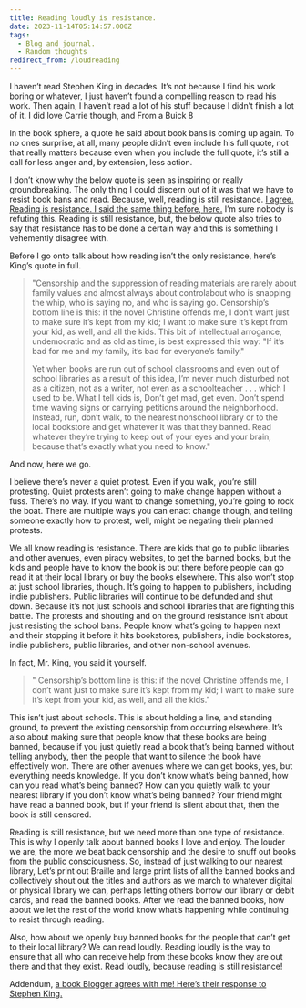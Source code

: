 ```yaml
---
title: Reading loudly is resistance.
date: 2023-11-14T05:14:57.000Z
tags:
  - Blog and journal.
  - Random thoughts
redirect_from: /loudreading
---
```


I haven’t read Stephen King in decades. It’s not because I find his work boring or whatever, I just haven’t found a compelling reason to read his work. Then again, I haven’t read a lot of his stuff because I didn’t finish a lot of it. I did love Carrie though, and From a Buick 8

In the book sphere, a quote he said about book bans is coming up again. To no ones surprise, at all, many people didn’t even include his full quote, not that really matters because even when you include the full quote, it’s still a call for less anger and, by extension, less action.

I don’t know why the below quote is seen as inspiring or really groundbreaking. The only thing I could discern out of it was that we have to resist book bans and read. Because, well, reading is still resistance. [I agree. Reading is resistance. I said the same thing before, here.](/posts/5642) I’m sure nobody is refuting this. Reading is still resistance, but, the below quote also tries to say that resistance has to be done a certain way and this is something I vehemently disagree with.

Before I go onto talk about how reading isn’t the only resistance, here’s King’s quote in full.

> "Censorship and the suppression of reading materials are rarely about family values and almost always about controlabout who is snapping the whip, who is saying no, and who is saying go. Censorship’s bottom line is this: if the novel Christine offends me, I don’t want just to make sure it’s kept from my kid; I want to make sure it’s kept from your kid, as well, and all the kids. This bit of intellectual arrogance, undemocratic and as old as time, is best expressed this way: "If it’s bad for me and my family, it’s bad for everyone’s family."
>
> Yet when books are run out of school classrooms and even out of school libraries as a result of this idea, I’m never much disturbed not as a citizen, not as a writer, not even as a schoolteacher . . . which I used to be. What I tell kids is, Don’t get mad, get even. Don’t spend time waving signs or carrying petitions around the neighborhood. Instead, run, don’t walk, to the nearest nonschool library or to the local bookstore and get whatever it was that they banned. Read whatever they’re trying to keep out of your eyes and your brain, because that’s exactly what you need to know."

And now, here we go.

I believe there’s never a quiet protest. Even if you walk, you’re still protesting. Quiet protests aren’t going to make change happen without a fuss. There’s no way. If you want to change something, you’re going to rock the boat. There are multiple ways you can enact change though, and telling someone exactly how to protest, well, might be negating their planned protests.

We all know reading is resistance. There are kids that go to public libraries and other avenues, even piracy websites, to get the banned books, but the kids and people have to know the book is out there before people can go read it at their local library or buy the books elsewhere. This also won’t stop at just school libraries, though. It’s going to happen to publishers, including indie publishers. Public libraries will continue to be defunded and shut down. Because it’s not just schools and school libraries that are fighting this battle. The protests and shouting and on the ground resistance isn’t about just resisting the school bans. People know what’s going to happen next and their stopping it before it hits bookstores, publishers, indie bookstores, indie publishers, public libraries, and other non-school avenues.

In fact, Mr. King, you said it yourself.

> " Censorship’s bottom line is this: if the novel Christine offends me, I don’t want just to make sure it’s kept from my kid; I want to make sure it’s kept from your kid, as well, and all the kids."

This isn’t just about schools. This is about holding a line, and standing ground, to prevent the existing censorship from occurring elsewhere. It’s also about making sure that people know that these books are being banned, because if you just quietly read a book that’s being banned without telling anybody, then the people that want to silence the book have effectively won. There are other avenues where we can get books, yes, but everything needs knowledge. If you don’t know what’s being banned, how can you read what’s being banned? How can you quietly walk to your nearest library if you don’t know what’s being banned? Your friend might have read a banned book, but if your friend is silent about that, then the book is still censored.

Reading is still resistance, but we need more than one type of resistance. This is why I openly talk about banned books I love and enjoy. The louder we are, the more we beat back censorship and the desire to snuff out books from the public consciousness. So, instead of just walking to our nearest library, Let’s print out Braille and large print lists of all the banned books and collectively shout out the titles and authors as we march to whatever digital or physical library we can, perhaps letting others borrow our library or debit cards, and read the banned books. After we read the banned books, how about we let the rest of the world know what’s happening while continuing to resist through reading.

Also, how about we openly buy banned books for the people that can’t get to their local library? We can read loudly. Reading loudly is the way to ensure that all who can receive help from these books know they are out there and that they exist. Read loudly, because reading is still resistance!

Addendum, [a book Blogger agrees with me! Here’s their response to Stephen King.](https://herhandsmyhands.wordpress.com/2023/11/11/the-white-privilege-of-stephen-king/)
